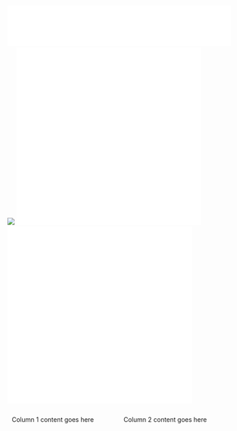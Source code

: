 ![](1.svg)
![](https://spotify-recently-played-readme.vercel.app/api?user=yeckirv4x7qhwarqoqdqllbyf)
![](2.svg)
![](3.svg)
<div style="display: flex;">
  <div style="flex: 50%; padding: 10px;">
    Column 1 content goes here
  </div>
  <div style="flex: 50%; padding: 10px;">
    Column 2 content goes here
  </div>
</div>
